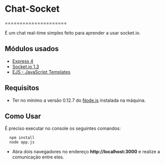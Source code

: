 # **Chat-Socket**
=====================

É um chat real-time simples feito para aprender a usar socket.io.

## **Módulos usados**

* [Express 4](http://expressjs.com/)
* [Socket.io 1.3](http://socket.io/)
* [EJS - JavaScript Templates](http://www.embeddedjs.com/)

## **Requisitos**

* Ter no mínimo a versão 0.12.7 do [Node.js](https://nodejs.org/en/) instalada na máquina.

## **Como Usar**

É preciso executar no console os seguintes comandos:

```
  npm install
  node app.js
```
* Abra dois navegadores no endereço **http://localhost:3000** e realize a comunicação entre eles.
